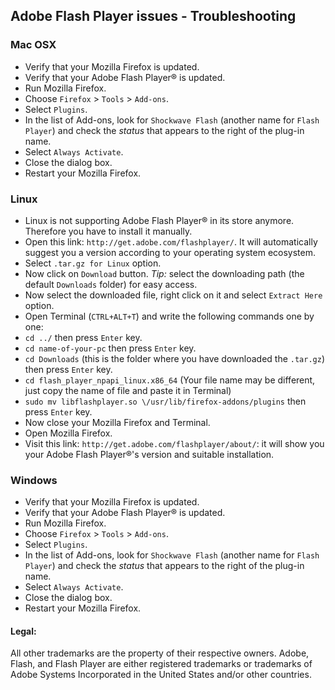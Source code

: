 ## Adobe Flash Player issues - Troubleshooting

### Mac OSX
* Verify that your Mozilla Firefox is updated.
* Verify that your Adobe Flash Player® is updated.
* Run Mozilla Firefox.
* Choose `Firefox` > `Tools` > `Add-ons`.
* Select `Plugins`.
* In the list of Add-ons, look for `Shockwave Flash` (another name for `Flash Player`) and check the _status_ that appears to the right of the plug-in name.
* Select `Always Activate`.
* Close the dialog box.
* Restart your Mozilla Firefox.

### Linux
* Linux is not supporting Adobe Flash Player® in its store anymore. Therefore you have to install it manually.
* Open this link: `http://get.adobe.com/flashplayer/`. It will automatically suggest you a version according to your operating system ecosystem.
* Select `.tar.gz for Linux` option.
* Now click on `Download` button. _Tip:_ select the downloading path (the default `Downloads` folder) for easy access.
* Now select the downloaded file, right click on it and select `Extract Here` option.
* Open Terminal (`CTRL+ALT+T`) and write the following commands one by one:
* `cd ../` then press `Enter` key.
* `cd name-of-your-pc` then press `Enter` key.
* `cd Downloads` (this is the folder where you have downloaded the `.tar.gz`) then press `Enter` key.
* `cd flash_player_npapi_linux.x86_64` (Your file name may be different, just copy the name of file and paste it in Terminal)
* `sudo mv libflashplayer.so \/usr/lib/firefox-addons/plugins` then press `Enter` key.
* Now close your Mozilla Firefox and Terminal.
* Open Mozilla Firefox. 
* Visit this link: `http://get.adobe.com/flashplayer/about/`: it will show you your Adobe Flash Player®'s version and suitable installation.

### Windows
* Verify that your Mozilla Firefox is updated.
* Verify that your Adobe Flash Player® is updated.
* Run Mozilla Firefox.
* Choose `Firefox` > `Tools` > `Add-ons`.
* Select `Plugins`.
* In the list of Add-ons, look for `Shockwave Flash` (another name for `Flash Player`) and check the _status_ that appears to the right of the plug-in name.
* Select `Always Activate`.
* Close the dialog box.
* Restart your Mozilla Firefox.

#### Legal:
All other trademarks are the property of their respective owners.
Adobe, Flash, and Flash Player are either registered trademarks or trademarks of Adobe Systems Incorporated in the United States and/or other countries.